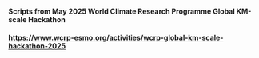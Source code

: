 #### Scripts from May 2025 World Climate Research Programme Global KM-scale Hackathon
#### https://www.wcrp-esmo.org/activities/wcrp-global-km-scale-hackathon-2025
